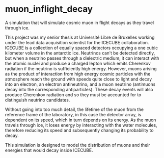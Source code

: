 # muon_inflight_decay
A simulation that will simulate cosmic muon in flight decays as they travel through ice.

This project was my senior thesis at Université Libre de Bruxelles working under the lead data acquisition scientist 
for the ICECUBE collaboration. ICECUBE is a collection of equally spaced detectors occupying a one cubic kilometer volume
in the antarctic ice. Neutrinos can't be detected directly, but when a neutrino passes through a dielectric medium, it can
interact with the atomic nuclei and produce a charged lepton which emits Cherenkov radiation if the neutrino is sufficiently
high energy. However, muons arising as the product of interaction from high energy cosmic particles with the atmosphere reach
the ground with speeds quite close to light and decay into an electron, an electron antineutrino, and a muon neutrino
(antimuons decay into the corresponding antiparticles). These decay events will also produce Cherenkov radiation
and so they must be accounted for to distinguish neutrino candidates.

Without going into too much detail, the lifetime of the muon from the reference frame of the laboratory, in this case
the detector array, is dependent on its speed, which in turn depends on its energy. As the muon travels through ice,
it loses energy by interacting with the water molecules, therefore reducing its speed and subsequently changing its
probability to decay. 

This simulation is designed to model the distribution of muons and their energies that would decay inside ICECUBE.

